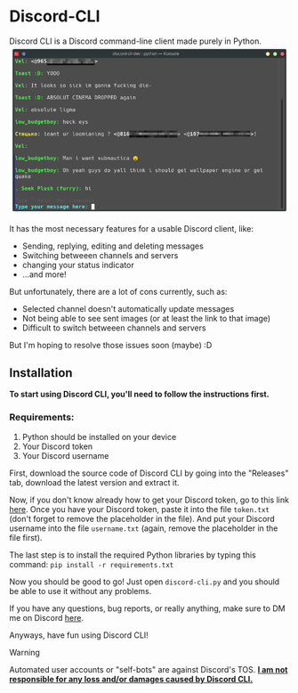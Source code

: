 # Discord-CLI
Discord CLI is a Discord command-line client made purely in Python.
![image of Discord CLI](assets/discord-cli-image.png)

It has the most necessary features for a usable Discord client, like:
- Sending, replying, editing and deleting messages
- Switching betweeen channels and servers
- changing your status indicator
- ...and more!

But unfortunately, there are a lot of cons currently, such as:
- Selected channel doesn't automatically update messages
- Not being able to see sent images (or at least the link to that image)
- Difficult to switch betweeen channels and servers

But I'm hoping to resolve those issues soon (maybe) :D
## Installation
**To start using Discord CLI, you'll need to follow the instructions first.**

### Requirements:
  1. Python should be installed on your device
  2. Your Discord token
  3. Your Discord username

First, download the source code of Discord CLI by going into the "Releases" tab, download the latest version and extract it.

Now, if you don't know already how to get your Discord token, go to this link [here](https://gist.github.com/MarvNC/e601f3603df22f36ebd3102c501116c6).
Once you have your Discord token, paste it into the file `token.txt` (don't forget to remove the placeholder in the file).
And put your Discord username into the file `username.txt` (again, remove the placeholder in the file first).

The last step is to install the required Python libraries by typing this command: `pip install -r requirements.txt`

Now you should be good to go! Just open `discord-cli.py` and you should be able to use it without any problems.

If you have any questions, bug reports, or really anything, make sure to DM me on Discord [here](https://discord.com/users/728655009759363191).

Anyways, have fun using Discord CLI!

> [!WARNING]
> Automated user accounts or "self-bots" are against Discord's TOS. <ins>**I am not responsible for any loss and/or damages caused by Discord CLI.**</ins>
